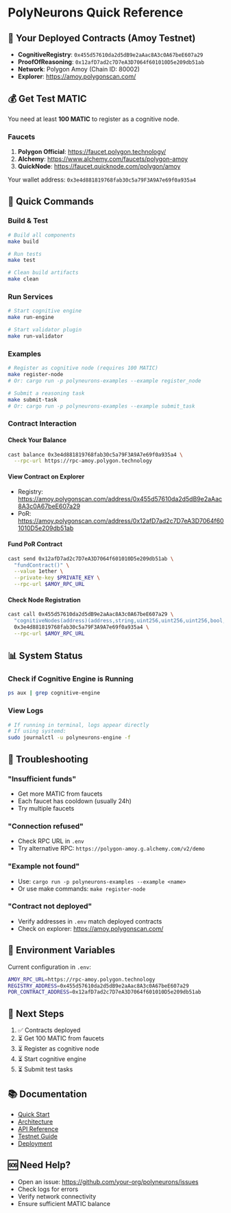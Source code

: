# PolyNeurons Quick Reference

## 🎯 Your Deployed Contracts (Amoy Testnet)

- **CognitiveRegistry**: `0x455d57610da2d5dB9e2aAac8A3c0A67beE607a29`
- **ProofOfReasoning**: `0x12afD7ad2c7D7eA3D7064f601010D5e209db51ab`
- **Network**: Polygon Amoy (Chain ID: 80002)
- **Explorer**: https://amoy.polygonscan.com/

## 💰 Get Test MATIC

You need at least **100 MATIC** to register as a cognitive node.

### Faucets
1. **Polygon Official**: https://faucet.polygon.technology/
2. **Alchemy**: https://www.alchemy.com/faucets/polygon-amoy
3. **QuickNode**: https://faucet.quicknode.com/polygon/amoy

Your wallet address: `0x3e4d881819768fab30c5a79F3A9A7e69f0a935a4`

## 🚀 Quick Commands

### Build & Test
```bash
# Build all components
make build

# Run tests
make test

# Clean build artifacts
make clean
```

### Run Services
```bash
# Start cognitive engine
make run-engine

# Start validator plugin
make run-validator
```

### Examples
```bash
# Register as cognitive node (requires 100 MATIC)
make register-node
# Or: cargo run -p polyneurons-examples --example register_node

# Submit a reasoning task
make submit-task
# Or: cargo run -p polyneurons-examples --example submit_task
```

### Contract Interaction

#### Check Your Balance
```bash
cast balance 0x3e4d881819768fab30c5a79F3A9A7e69f0a935a4 \
  --rpc-url https://rpc-amoy.polygon.technology
```

#### View Contract on Explorer
- Registry: https://amoy.polygonscan.com/address/0x455d57610da2d5dB9e2aAac8A3c0A67beE607a29
- PoR: https://amoy.polygonscan.com/address/0x12afD7ad2c7D7eA3D7064f601010D5e209db51ab

#### Fund PoR Contract
```bash
cast send 0x12afD7ad2c7D7eA3D7064f601010D5e209db51ab \
  "fundContract()" \
  --value 1ether \
  --private-key $PRIVATE_KEY \
  --rpc-url $AMOY_RPC_URL
```

#### Check Node Registration
```bash
cast call 0x455d57610da2d5dB9e2aAac8A3c0A67beE607a29 \
  "cognitiveNodes(address)(address,string,uint256,uint256,uint256,bool,uint256)" \
  0x3e4d881819768fab30c5a79F3A9A7e69f0a935a4 \
  --rpc-url $AMOY_RPC_URL
```

## 📊 System Status

### Check if Cognitive Engine is Running
```bash
ps aux | grep cognitive-engine
```

### View Logs
```bash
# If running in terminal, logs appear directly
# If using systemd:
sudo journalctl -u polyneurons-engine -f
```

## 🔧 Troubleshooting

### "Insufficient funds"
- Get more MATIC from faucets
- Each faucet has cooldown (usually 24h)
- Try multiple faucets

### "Connection refused"
- Check RPC URL in `.env`
- Try alternative RPC: `https://polygon-amoy.g.alchemy.com/v2/demo`

### "Example not found"
- Use: `cargo run -p polyneurons-examples --example <name>`
- Or use make commands: `make register-node`

### "Contract not deployed"
- Verify addresses in `.env` match deployed contracts
- Check on explorer: https://amoy.polygonscan.com/

## 📝 Environment Variables

Current configuration in `.env`:
```bash
AMOY_RPC_URL=https://rpc-amoy.polygon.technology
REGISTRY_ADDRESS=0x455d57610da2d5dB9e2aAac8A3c0A67beE607a29
POR_CONTRACT_ADDRESS=0x12afD7ad2c7D7eA3D7064f601010D5e209db51ab
```

## 🎯 Next Steps

1. ✅ Contracts deployed
2. ⏳ Get 100 MATIC from faucets
3. ⏳ Register as cognitive node
4. ⏳ Start cognitive engine
5. ⏳ Submit test tasks

## 📚 Documentation

- [Quick Start](QUICKSTART.md)
- [Architecture](docs/architecture.md)
- [API Reference](docs/api.md)
- [Testnet Guide](docs/testnet-guide.md)
- [Deployment](docs/deployment.md)

## 🆘 Need Help?

- Open an issue: https://github.com/your-org/polyneurons/issues
- Check logs for errors
- Verify network connectivity
- Ensure sufficient MATIC balance
